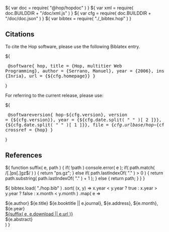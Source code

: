${ var doc = require( "@hop/hopdoc" ) }
${ var xml = require( doc.BUILDDIR + "/doc/xml.js" ) }
${ var cfg = require( doc.BUILDDIR + "/doc/doc.json" ) }
${ var bibtex = require( "./_bibtex.hop" ) }

Citations
---------

To cite the Hop software, please use the following Biblatex entry.

${<pre class="bibtex">
@software{ hop,
   title = {Hop, multitier Web Programming},
   author = {Serrano, Manuel},
   year = {2006},
   institution = {Inria},
   url = {${cfg.homepage}}
}
</pre>}

For referring to the current release, please use:

${<pre class="bibtex">
@softwareversion{ hop-${cfg.version},
  version = {${cfg.version}},
  year = {${cfg.date.split( " " )[ 2 ]}},
  month = {${cfg.date.split( " " )[ 1 ]}},
  file = {${cfg.urlbase}/hop-${cfg.version}},
  crossref = {hop}
}
</pre>}


References
----------

${ function suffix( e, path ) {
if( !path ) console.error( e );
    if( path.match( /[.]ps[.]gz$/ ) ) {
       return "ps.gz";
    } else if( path.lastIndexOf( "." ) > 0 ) {
       return path.substring( path.lastIndexOf( "." ) + 1 );
    } else {
       return path;
    }
  }
}

${ bibtex.load( "./hop.bib" )
  .sort( (x, y) => x.year < y.year ? true : x.year > y.year ? false : x.month < y.month )
  .map( e => 
<div class="bibentry">
  <span class="author">${e.author}</span>
  <span class="title">${e.title}</span>
  <span class="booktitle">${e.booktitle || e.journal}</span>,
  <span class="address">${e.address}</span>,
  <span class="month">${e.month}</span>,
  <span class="year">${e.year}</span>
  <div class="download">
     <a href=${e.download}>${suffix( e, e.download || e.url )}</a>
  </div>
  <div class="abstract">
    ${e.abstract}
  </div>
</div> ) }

